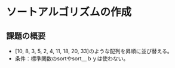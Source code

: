 # ソートアルゴリズムの作成

## 課題の概要
- [10, 8, 3, 5, 2, 4, 11, 18, 20, 33]のような配列を昇順に並び替える。
- 条件：標準関数のsortやsort＿ｂｙは使わない。
